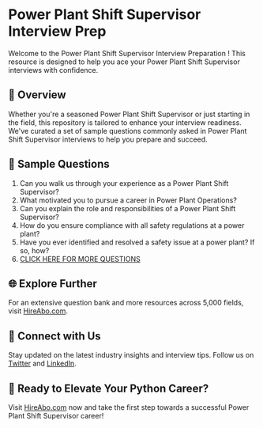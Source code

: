 # Power Plant Shift Supervisor Interview Prep

Welcome to the Power Plant Shift Supervisor Interview Preparation ! This resource is designed to help you ace your Power Plant Shift Supervisor interviews with confidence.

## 🚀 Overview

Whether you're a seasoned Power Plant Shift Supervisor or just starting in the field, this repository is tailored to enhance your interview readiness. We've curated a set of sample questions commonly asked in Power Plant Shift Supervisor interviews to help you prepare and succeed.

## 📝 Sample Questions

1. Can you walk us through your experience as a Power Plant Shift Supervisor?
2. What motivated you to pursue a career in Power Plant Operations?
3. Can you explain the role and responsibilities of a Power Plant Shift Supervisor?
4. How do you ensure compliance with all safety regulations at a power plant?
5. Have you ever identified and resolved a safety issue at a power plant? If so, how?
6. [CLICK HERE FOR MORE QUESTIONS](https://hireabo.com/job/20_4_2/Power%20Plant%20Shift%20Supervisor)

## 🌐 Explore Further

For an extensive question bank and more resources across 5,000 fields, visit [HireAbo.com](https://www.hireabo.com).

## 📱 Connect with Us

Stay updated on the latest industry insights and interview tips. Follow us on [Twitter](https://twitter.com/hireabo) and [LinkedIn](https://www.linkedin.com/in/hire-abo-3609972a8/).

## 🚀 Ready to Elevate Your Python Career?

Visit [HireAbo.com](https://www.hireabo.com) now and take the first step towards a successful Power Plant Shift Supervisor career!